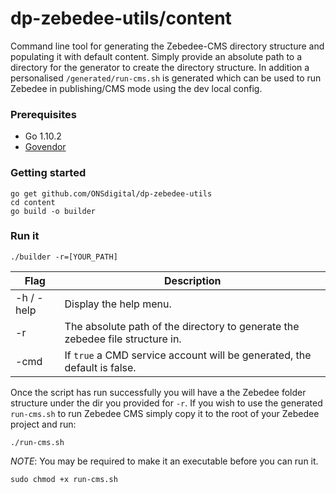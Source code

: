 # dp-zebedee-utils/content

Command line tool for generating the Zebedee-CMS directory structure and populating it with default content. Simply 
provide an absolute path to a directory for the generator to create the directory structure. In addition a personalised
 `/generated/run-cms.sh` is generated which can be used to run Zebedee in publishing/CMS mode using the dev local config.


### Prerequisites
- Go 1.10.2
- [Govendor][1] 

### Getting started
```
go get github.com/ONSdigital/dp-zebedee-utils
cd content
go build -o builder
```

### Run it
```
./builder -r=[YOUR_PATH]
```

| Flag       | Description                                                                   |
| ---------- |-------------------------------------------------------------------------------|
| -h / -help | Display the help menu.                                                        |
| -r         | The absolute path of the directory to generate the zebedee file structure in. |
| -cmd       | If `true` a CMD service account will be generated, the default is false.      |

Once the script has run successfully you will have a the Zebedee folder structure under the dir you provided for `-r`.
If you wish to use the generated `run-cms.sh` to run Zebedee CMS simply copy it to the root of your Zebedee project and 
run:
```
./run-cms.sh
``` 
_NOTE_: You may be required to make it an executable before you can run it.
```
sudo chmod +x run-cms.sh
```



[1]: https://github.com/kardianos/govendor